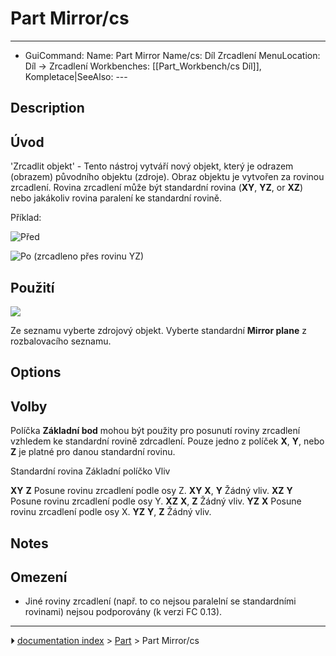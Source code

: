 # Part Mirror/cs
---
- GuiCommand:   Name: Part Mirror   Name/cs: Díl Zrcadlení   MenuLocation: Díl -> Zrcadlení   Workbenches: [[Part_Workbench/cs   Díl]], Kompletace|SeeAlso: ---


</div>

## Description


<div class="mw-translate-fuzzy">

## Úvod

\'Zrcadlit objekt\' - Tento nástroj vytváří nový objekt, který je odrazem (obrazem) původního objektu (zdroje). Obraz objektu je vytvořen za rovinou zrcadlení. Rovina zrcadlení může být standardní rovina (**XY**, **YZ**, or **XZ**) nebo jakákoliv rovina paralení ke standardní rovině.


</div>

Příklad:

![Před](images/PARTMirrorBeforev11.png )


<div class="mw-translate-fuzzy">

![Po (zrcadleno přes rovinu **YZ**)](images/PARTMirrorAfterv11.png ) 


</div>




## Použití

![](images/PARTMirrorDialogv11.png )


<div class="mw-translate-fuzzy">

Ze seznamu vyberte zdrojový objekt. Vyberte standardní **Mirror plane** z rozbalovacího seznamu.


</div>




## Options


<div class="mw-translate-fuzzy">

## Volby

Políčka **Základní bod** mohou být použity pro posunutí roviny zrcadlení vzhledem ke standardní rovině zdrcadlení. Pouze jedno z políček **X**, **Y**, nebo **Z** je platné pro danou standardní rovinu.


</div>

  Standardní rovina   Základní políčko   Vliv
    
  **XY**              **Z**              Posune rovinu zrcadlení podle osy Z.
  **XY**              **X**, **Y**       Žádný vliv.
  **XZ**              **Y**              Posune rovinu zrcadlení podle osy Y.
  **XZ**              **X**, **Z**       Žádný vliv.
  **YZ**              **X**              Posune rovinu zrcadlení podle osy X.
  **YZ**              **Y**, **Z**       Žádný vliv.

## Notes


<div class="mw-translate-fuzzy">

## Omezení

-   Jiné roviny zrcadlení (např. to co nejsou paralelní se standardními rovinami) nejsou podporovány (k verzi FC 0.13).


</div>



---
⏵ [documentation index](../README.md) > [Part](Part_Workbench.md) > Part Mirror/cs
